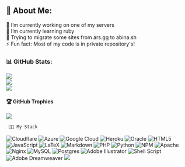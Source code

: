 ## 💫 About Me:
🔭 I’m currently working on one of my servers<br>🏫 I’m currently learning ruby <br>💬 Trying to migrate some sites from ars.gg to abina.sh<br>⚡ Fun fact: Most of my code is in private repository's!  

### 📊 GitHub Stats:
![](https://github-readme-stats.vercel.app/api?username=Abinash3366&theme=great-gatsby&hide_border=true&include_all_commits=true&count_private=true)<br/>
![](https://github-readme-streak-stats.herokuapp.com/?user=Abinash3366&theme=great-gatsby&hide_border=true)<br/>
![](https://github-readme-stats.vercel.app/api/top-langs/?username=Abinash3366&theme=great-gatsby&hide_border=true&include_all_commits=true&count_private=true&layout=compact)

#### 🏆 GitHub Trophies
![](https://github-profile-trophy.vercel.app/?username=Abinash3366&theme=chalk&no-frame=true&no-bg=true&margin-w=4)


``` 🧑‍💻 My Stack``` <br><br>
![Cloudflare](https://img.shields.io/badge/Cloudflare-F38020?style=flat-square&logo=Cloudflare&logoColor=white) ![Azure](https://img.shields.io/badge/azure-%230072C6.svg?style=flat-square&logo=azure-devops&logoColor=white) ![Google Cloud](https://img.shields.io/badge/Google%20Cloud-%234285F4.svg?style=flat-square&logo=google-cloud&logoColor=white) ![Heroku](https://img.shields.io/badge/heroku-%23430098.svg?style=flat-square&logo=heroku&logoColor=white) ![Oracle](https://img.shields.io/badge/Oracle-F80000?style=flat-square&logo=oracle&logoColor=white) ![HTML5](https://img.shields.io/badge/html5-%23E34F26.svg?style=flat-square&logo=html5&logoColor=white) ![JavaScript](https://img.shields.io/badge/javascript-%23323330.svg?style=flat-square&logo=javascript&logoColor=%23F7DF1E) ![LaTeX](https://img.shields.io/badge/latex-%23008080.svg?style=flat-square&logo=latex&logoColor=white) ![Markdown](https://img.shields.io/badge/markdown-%23000000.svg?style=flat-square&logo=markdown&logoColor=white) ![PHP](https://img.shields.io/badge/php-%23777BB4.svg?style=flat-square&logo=php&logoColor=white) ![Python](https://img.shields.io/badge/python-3670A0?style=flat-square&logo=python&logoColor=ffdd54) ![NPM](https://img.shields.io/badge/NPM-%23000000.svg?style=flat-square&logo=npm&logoColor=white) ![Apache](https://img.shields.io/badge/apache-%23D42029.svg?style=flat-square&logo=apache&logoColor=white) ![Nginx](https://img.shields.io/badge/nginx-%23009639.svg?style=flat-square&logo=nginx&logoColor=white) ![MySQL](https://img.shields.io/badge/mysql-%2300f.svg?style=flat-square&logo=mysql&logoColor=white) ![Postgres](https://img.shields.io/badge/postgres-%23316192.svg?style=flat-square&logo=postgresql&logoColor=white) ![Adobe Illustrator](https://img.shields.io/badge/adobeillustrator-%23FF9A00.svg?style=flat-square&logo=adobeillustrator&logoColor=white) ![Shell Script](https://img.shields.io/badge/shell_script-%23121011.svg?style=flat-square&logo=gnu-bash&logoColor=white) ![Adobe Dreamweaver](https://img.shields.io/badge/Adobe%20Dreamweaver-FF61F6.svg?style=flat-square&logo=Adobe%20Dreamweaver&logoColor=white) 
[![](https://visitcount.itsvg.in/api?id=Abinash3366&icon=1&color=12)](https://visitcount.itsvg.in)
